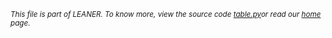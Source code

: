 
<small>_This file is part of LEANER. To know more, view the source code [table.py](../src/src/table.py)or read our [home](../) page._</small>


````
